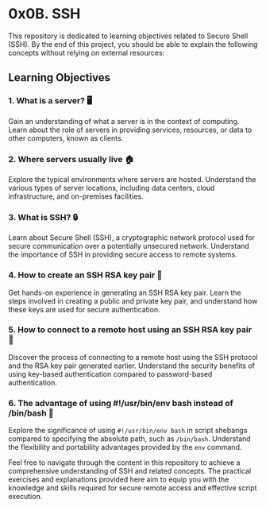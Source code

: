 # 0x0B. SSH

This repository is dedicated to learning objectives related to Secure Shell (SSH). By the end of this project, you should be able to explain the following concepts without relying on external resources:

## Learning Objectives

### 1. What is a server? 🖥️

Gain an understanding of what a server is in the context of computing. Learn about the role of servers in providing services, resources, or data to other computers, known as clients.

### 2. Where servers usually live 🏠

Explore the typical environments where servers are hosted. Understand the various types of server locations, including data centers, cloud infrastructure, and on-premises facilities.

### 3. What is SSH? 🔒

Learn about Secure Shell (SSH), a cryptographic network protocol used for secure communication over a potentially unsecured network. Understand the importance of SSH in providing secure access to remote systems.

### 4. How to create an SSH RSA key pair 🔑

Get hands-on experience in generating an SSH RSA key pair. Learn the steps involved in creating a public and private key pair, and understand how these keys are used for secure authentication.

### 5. How to connect to a remote host using an SSH RSA key pair 🚀

Discover the process of connecting to a remote host using the SSH protocol and the RSA key pair generated earlier. Understand the security benefits of using key-based authentication compared to password-based authentication.

### 6. The advantage of using #!/usr/bin/env bash instead of /bin/bash 🔄

Explore the significance of using `#!/usr/bin/env bash` in script shebangs compared to specifying the absolute path, such as `/bin/bash`. Understand the flexibility and portability advantages provided by the `env` command.

Feel free to navigate through the content in this repository to achieve a comprehensive understanding of SSH and related concepts. The practical exercises and explanations provided here aim to equip you with the knowledge and skills required for secure remote access and effective script execution.
